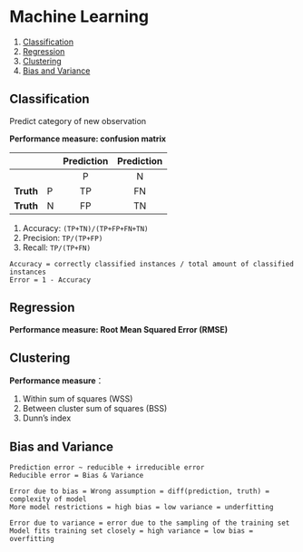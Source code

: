# Machine Learning

1. [Classification](#classification)
2. [Regression](#regression)
3. [Clustering](#clustering)
4. [Bias and Variance](#bias-and-variance)

## Classification
Predict category of new observation

**Performance measure: confusion matrix**

|||Prediction|Prediction|
| --- | --- | :---: | :---: |
||| P | N |
| **Truth** | P | TP | FN |
| **Truth** | N | FP | TN |

1. Accuracy: `(TP+TN)/(TP+FP+FN+TN)`
2. Precision: `TP/(TP+FP)`
3. Recall: `TP/(TP+FN)`

```
Accuracy = correctly classified instances / total amount of classified instances
Error = 1 - Accuracy
```

## Regression
**Performance measure: Root Mean Squared Error (RMSE)**

## Clustering
**Performance measure**：
1. Within sum of squares (WSS)
2. Between cluster sum of squares (BSS)
3. Dunn’s index

## Bias and Variance
```
Prediction error ~ reducible + irreducible error
Reducible error = Bias & Variance
```
```
Error due to bias = Wrong assumption = diff(prediction, truth) = complexity of model
More model restrictions = high bias = low variance = underfitting
```
```
Error due to variance = error due to the sampling of the training set
Model fits training set closely = high variance = low bias = overfitting
```
